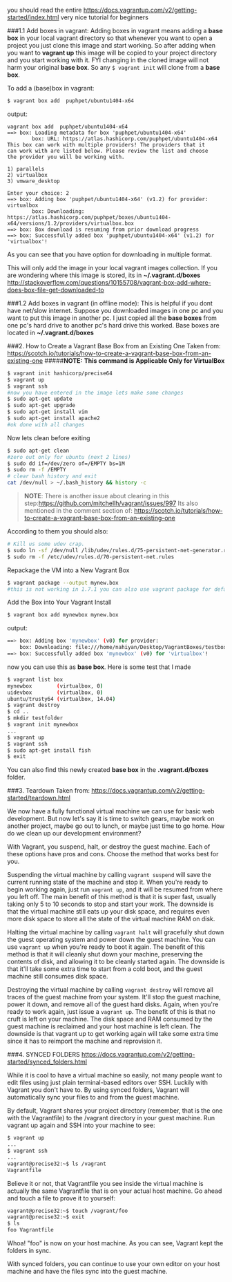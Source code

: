 you should read the entire
https://docs.vagrantup.com/v2/getting-started/index.html
very nice tutorial for beginners




###1.1 Add boxes in vagrant:
Adding boxes in vagrant means adding a __base box__ in your local vagrant directory so that whenever you want to open a project you just clone this image and start working. So after adding when you want to __vagrant up__ this image will be copied to your project directory and you start working with it. FYI changing in the cloned image will not harm your original  __base box__.
So any `$ vagrant init` will clone from a __base box__.

To add a (base)box in vagrant:
```bash
$ vagrant box add  puphpet/ubuntu1404-x64
```
output:
```
vagrant box add  puphpet/ubuntu1404-x64
==> box: Loading metadata for box 'puphpet/ubuntu1404-x64'
		box: URL: https://atlas.hashicorp.com/puphpet/ubuntu1404-x64
This box can work with multiple providers! The providers that it
can work with are listed below. Please review the list and choose
the provider you will be working with.

1) parallels
2) virtualbox
3) vmware_desktop

Enter your choice: 2
==> box: Adding box 'puphpet/ubuntu1404-x64' (v1.2) for provider: virtualbox
		box: Downloading: https://atlas.hashicorp.com/puphpet/boxes/ubuntu1404-x64/versions/1.2/providers/virtualbox.box
==> box: Box download is resuming from prior download progress
==> box: Successfully added box 'puphpet/ubuntu1404-x64' (v1.2) for 'virtualbox'!
```

As you can see that you have option for downloading in multiple format.

This will only add the image in your local vagrant images collection. If you are wondering where this image is stored, its in __~/.vagrant.d/boxes__
http://stackoverflow.com/questions/10155708/vagrant-box-add-where-does-box-file-get-downloaded-to


###1.2 Add boxes in vagrant (in offline mode):
This is helpful if you dont have net/slow internet. Suppose you downloaded images in one pc and you want to put this image in another pc.
I just copied all the __base boxes__ from one pc's hard drive to another pc's hard drive this worked.
Base boxes are located in __~/.vagrant.d/boxes__

###2. How to Create a Vagrant Base Box from an Existing One
Taken from: https://scotch.io/tutorials/how-to-create-a-vagrant-base-box-from-an-existing-one
#####__NOTE:__ __This command is Applicable Only for VirtualBox__

```bash
$ vagrant init hashicorp/precise64
$ vagrant up
$ vagrant ssh
#now you have entered in the image lets make some changes
$ sudo apt-get update
$ sudo apt-get upgrade
$ sudo apt-get install vim
$ sudo apt-get install apache2
#ok done with all changes
```
Now lets clean before exiting
```bash
$ sudo apt-get clean
#zero out only for ubuntu (next 2 lines)
$ sudo dd if=/dev/zero of=/EMPTY bs=1M
$ sudo rm -f /EMPTY
# clear bash history and exit
cat /dev/null > ~/.bash_history && history -c
```

>__NOTE__:
>There is another issue about clearing in this step:https://github.com/mitchellh/vagrant/issues/997
>Its also mentioned in the comment section of:
>  https://scotch.io/tutorials/how-to-create-a-vagrant-base-box-from-an-existing-one

According to them you should also:
```bash
# Kill us some udev crap.
$ sudo ln -sf /dev/null /lib/udev/rules.d/75-persistent-net-generator.rules
$ sudo rm -f /etc/udev/rules.d/70-persistent-net.rules
```
Repackage the VM into a New Vagrant Box
```bash
$ vagrant package --output mynew.box
#this is not working in 1.7.1 you can also use vagrant package for default name
```
Add the Box into Your Vagrant Install
```bash
$ vagrant box add mynewbox mynew.box
```
output:
```bash
==> box: Adding box 'mynewbox' (v0) for provider:
    box: Downloading: file:///home/nahiyan/Desktop/VagrantBoxes/testbox1/package.box
==> box: Successfully added box 'mynewbox' (v0) for 'virtualbox'!

```
now you can use this as __base box__. Here is some test that I made
```bash
$ vagrant list box
mynewbox        (virtualbox, 0)
uidevbox        (virtualbox, 0)
ubuntu/trusty64 (virtualbox, 14.04)
$ vagrant destroy
$ cd ..
$ mkdir testfolder
$ vagrant init mynewbox
...
$ vagrant up
$ vagrant ssh
$ sudo apt-get install fish
$ exit
```
You can also find this newly created __base box__ in the __.vagrant.d/boxes__ folder.

###3. Teardown
Taken from:
https://docs.vagrantup.com/v2/getting-started/teardown.html

We now have a fully functional virtual machine we can use for basic web development. But now let's say it is time to switch gears, maybe work on another project, maybe go out to lunch, or maybe just time to go home. How do we clean up our development environment?

With Vagrant, you suspend, halt, or destroy the guest machine. Each of these options have pros and cons. Choose the method that works best for you.

Suspending the virtual machine by calling `vagrant suspend` will save the current running state of the machine and stop it. When you're ready to begin working again, just run `vagrant up`, and it will be resumed from where you left off. The main benefit of this method is that it is super fast, usually taking only 5 to 10 seconds to stop and start your work. The downside is that the virtual machine still eats up your disk space, and requires even more disk space to store all the state of the virtual machine RAM on disk.

Halting the virtual machine by calling `vagrant halt` will gracefully shut down the guest operating system and power down the guest machine. You can use `vagrant up` when you're ready to boot it again. The benefit of this method is that it will cleanly shut down your machine, preserving the contents of disk, and allowing it to be cleanly started again. The downside is that it'll take some extra time to start from a cold boot, and the guest machine still consumes disk space.

Destroying the virtual machine by calling `vagrant destroy` will remove all traces of the guest machine from your system. It'll stop the guest machine, power it down, and remove all of the guest hard disks. Again, when you're ready to work again, just issue a `vagrant up`. The benefit of this is that no cruft is left on your machine. The disk space and RAM consumed by the guest machine is reclaimed and your host machine is left clean. The downside is that vagrant up to get working again will take some extra time since it has to reimport the machine and reprovision it.


###4. SYNCED FOLDERS
https://docs.vagrantup.com/v2/getting-started/synced_folders.html


While it is cool to have a virtual machine so easily, not many people want to edit files using just plain terminal-based editors over SSH. Luckily with Vagrant you don't have to. By using synced folders, Vagrant will automatically sync your files to and from the guest machine.

By default, Vagrant shares your project directory (remember, that is the one with the Vagrantfile) to the /vagrant directory in your guest machine. Run vagrant up again and SSH into your machine to see:
```bash
$ vagrant up
...
$ vagrant ssh
...
vagrant@precise32:~$ ls /vagrant
Vagrantfile
```
Believe it or not, that Vagrantfile you see inside the virtual machine is actually the same Vagrantfile that is on your actual host machine. Go ahead and touch a file to prove it to yourself:
```bash
vagrant@precise32:~$ touch /vagrant/foo
vagrant@precise32:~$ exit
$ ls
foo Vagrantfile
```
Whoa! "foo" is now on your host machine. As you can see, Vagrant kept the folders in sync.

With synced folders, you can continue to use your own editor on your host machine and have the files sync into the guest machine.
